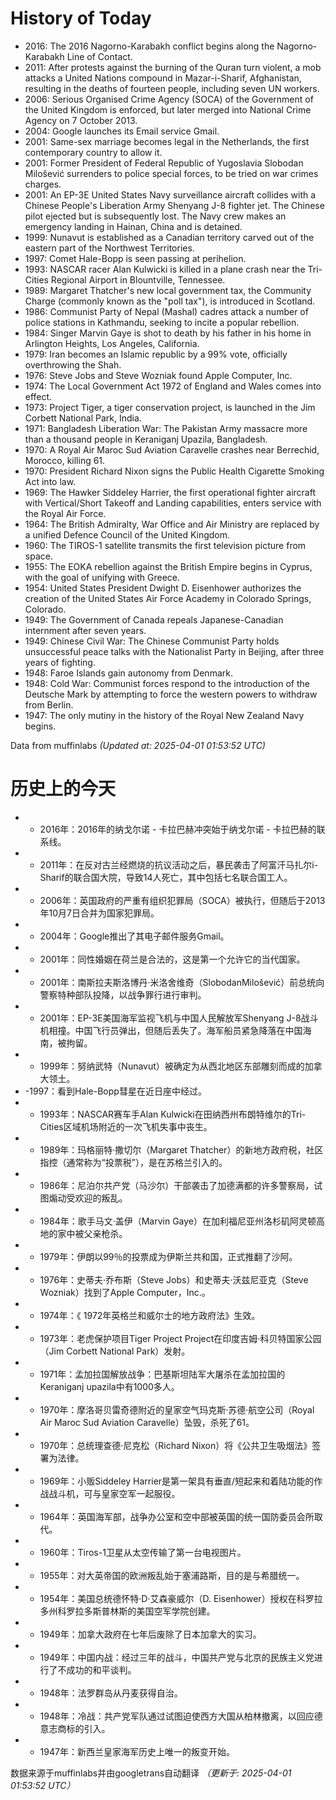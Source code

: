 # History of Today 

- 2016: The 2016 Nagorno-Karabakh conflict begins along the Nagorno-Karabakh Line of Contact.
- 2011: After protests against the burning of the Quran turn violent, a mob attacks a United Nations compound in Mazar-i-Sharif, Afghanistan, resulting in the deaths of fourteen people, including seven UN workers.
- 2006: Serious Organised Crime Agency (SOCA) of the Government of the United Kingdom is enforced, but later merged into National Crime Agency on 7 October 2013.
- 2004: Google launches its Email service Gmail.
- 2001: Same-sex marriage becomes legal in the Netherlands, the first contemporary country to allow it.
- 2001: Former President of Federal Republic of Yugoslavia Slobodan Milošević surrenders to police special forces, to be tried on war crimes charges.
- 2001: An EP-3E United States Navy surveillance aircraft collides with a Chinese People's Liberation Army Shenyang J-8 fighter jet. The Chinese pilot ejected but is subsequently lost. The Navy crew makes an emergency landing in Hainan, China and is detained.
- 1999: Nunavut is established as a Canadian territory carved out of the eastern part of the Northwest Territories.
- 1997: Comet Hale-Bopp is seen passing at perihelion.
- 1993: NASCAR racer Alan Kulwicki is killed in a plane crash near the Tri-Cities Regional Airport in Blountville, Tennessee.
- 1989: Margaret Thatcher's new local government tax, the Community Charge (commonly known as the "poll tax"), is introduced in Scotland.
- 1986: Communist Party of Nepal (Mashal) cadres attack a number of police stations in Kathmandu, seeking to incite a popular rebellion.
- 1984: Singer Marvin Gaye is shot to death by his father in his home in Arlington Heights, Los Angeles, California.
- 1979: Iran becomes an Islamic republic by a 99% vote, officially overthrowing the Shah.
- 1976: Steve Jobs and Steve Wozniak found Apple Computer, Inc.
- 1974: The Local Government Act 1972 of England and Wales comes into effect.
- 1973: Project Tiger, a tiger conservation project, is launched in the Jim Corbett National Park, India.
- 1971: Bangladesh Liberation War: The Pakistan Army massacre more than a thousand people in Keraniganj Upazila, Bangladesh.
- 1970: A Royal Air Maroc Sud Aviation Caravelle crashes near Berrechid, Morocco, killing 61.
- 1970: President Richard Nixon signs the Public Health Cigarette Smoking Act into law.
- 1969: The Hawker Siddeley Harrier, the first operational fighter aircraft with Vertical/Short Takeoff and Landing capabilities, enters service with the Royal Air Force.
- 1964: The British Admiralty, War Office and Air Ministry are replaced by a unified Defence Council of the United Kingdom.
- 1960: The TIROS-1 satellite transmits the first television picture from space.
- 1955: The EOKA rebellion against the British Empire begins in Cyprus, with the goal of unifying with Greece.
- 1954: United States President Dwight D. Eisenhower authorizes the creation of the United States Air Force Academy in Colorado Springs, Colorado.
- 1949: The Government of Canada repeals Japanese-Canadian internment after seven years.
- 1949: Chinese Civil War: The Chinese Communist Party holds unsuccessful peace talks with the Nationalist Party in Beijing, after three years of fighting.
- 1948: Faroe Islands gain autonomy from Denmark.
- 1948: Cold War: Communist forces respond to the introduction of the Deutsche Mark by attempting to force the western powers to withdraw from Berlin.
- 1947: The only mutiny in the history of the Royal New Zealand Navy begins.

Data from muffinlabs
*(Updated at: 2025-04-01 01:53:52 UTC)*

# 历史上的今天 

- -  2016年：2016年的纳戈尔诺 - 卡拉巴赫冲突始于纳戈尔诺 - 卡拉巴赫的联系线。
- -  2011年：在反对古兰经燃烧的抗议活动之后，暴民袭击了阿富汗马扎尔i-Sharif的联合国大院，导致14人死亡，其中包括七名联合国工人。
- -  2006年：英国政府的严重有组织犯罪局（SOCA）被执行，但随后于2013年10月7日合并为国家犯罪局。
- -  2004年：Google推出了其电子邮件服务Gmail。
- -  2001年：同性婚姻在荷兰是合法的，这是第一个允许它的当代国家。
- -  2001年：南斯拉夫斯洛博丹·米洛舍维奇（SlobodanMilošević）前总统向警察特种部队投降，以战争罪行进行审判。
- -  2001年：EP-3E美国海军监视飞机与中国人民解放军Shenyang J-8战斗机相撞。中国飞行员弹出，但随后丢失了。海军船员紧急降落在中国海南，被拘留。
- -  1999年：努纳武特（Nunavut）被确定为从西北地区东部雕刻而成的加拿大领土。
- -1997：看到Hale-Bopp彗星在近日座中经过。
- -  1993年：NASCAR赛车手Alan Kulwicki在田纳西州布朗特维尔的Tri-Cities区域机场附近的一次飞机失事中丧生。
- -  1989年：玛格丽特·撒切尔（Margaret Thatcher）的新地方政府税，社区指控（通常称为“投票税”），是在苏格兰引入的。
- -  1986年：尼泊尔共产党（马沙尔）干部袭击了加德满都的许多警察局，试图煽动受欢迎的叛乱。
- -  1984年：歌手马文·盖伊（Marvin Gaye）在加利福尼亚州洛杉矶阿灵顿高地的家中被父亲枪杀。
- -  1979年：伊朗以99％的投票成为伊斯兰共和国，正式推翻了沙阿。
- -  1976年：史蒂夫·乔布斯（Steve Jobs）和史蒂夫·沃兹尼亚克（Steve Wozniak）找到了Apple Computer，Inc.。
- -  1974年：《 1972年英格兰和威尔士的地方政府法》生效。
- -  1973年：老虎保护项目Tiger Project Project在印度吉姆·科贝特国家公园（Jim Corbett National Park）发射。
- -  1971年：孟加拉国解放战争：巴基斯坦陆军大屠杀在孟加拉国的Keraniganj upazila中有1000多人。
- -  1970年：摩洛哥贝雷奇德附近的皇家空气玛克斯·苏德·航空公司（Royal Air Maroc Sud Aviation Caravelle）坠毁，杀死了61。
- -  1970年：总统理查德·尼克松（Richard Nixon）将《公共卫生吸烟法》签署为法律。
- -  1969年：小贩Siddeley Harrier是第一架具有垂直/短起来和着陆功能的作战战斗机，可与皇家空军一起服役。
- -  1964年：英国海军部，战争办公室和空中部被英国的统一国防委员会所取代。
- -  1960年：Tiros-1卫星从太空传输了第一台电视图片。
- -  1955年：对大英帝国的欧洲叛乱始于塞浦路斯，目的是与希腊统一。
- -  1954年：美国总统德怀特·D·艾森豪威尔（D. Eisenhower）授权在科罗拉多州科罗拉多斯普林斯的美国空军学院创建。
- -  1949年：加拿大政府在七年后废除了日本加拿大的实习。
- -  1949年：中国内战：经过三年的战斗，中国共产党与北京的民族主义党进行了不成功的和平谈判。
- -  1948年：法罗群岛从丹麦获得自治。
- -  1948年：冷战：共产党军队通过试图迫使西方大国从柏林撤离，以回应德意志商标的引入。
- -  1947年：新西兰皇家海军历史上唯一的叛变开始。

数据来源于muffinlabs并由googletrans自动翻译
*（更新于: 2025-04-01 01:53:52 UTC）*